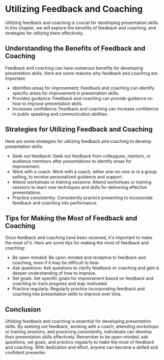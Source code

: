Utilizing Feedback and Coaching
===============================================================================

Utilizing feedback and coaching is crucial for developing presentation skills. In this chapter, we will explore the benefits of feedback and coaching, and strategies for utilizing them effectively.

Understanding the Benefits of Feedback and Coaching
---------------------------------------------------

Feedback and coaching can have numerous benefits for developing presentation skills. Here are some reasons why feedback and coaching are important:

* Identifies areas for improvement: Feedback and coaching can identify specific areas for improvement in presentation skills.
* Provides guidance: Feedback and coaching can provide guidance on how to improve presentation skills.
* Increases confidence: Feedback and coaching can increase confidence in public speaking and communication abilities.

Strategies for Utilizing Feedback and Coaching
----------------------------------------------

Here are some strategies for utilizing feedback and coaching to develop presentation skills:

* Seek out feedback: Seek out feedback from colleagues, mentors, or audience members after presentations to identify areas for improvement.
* Work with a coach: Work with a coach, either one-on-one or in a group setting, to receive personalized guidance and support.
* Attend workshops or training sessions: Attend workshops or training sessions to learn new techniques and skills for delivering effective presentations.
* Practice consistently: Consistently practice presenting to incorporate feedback and coaching into performance.

Tips for Making the Most of Feedback and Coaching
-------------------------------------------------

Once feedback and coaching have been received, it's important to make the most of it. Here are some tips for making the most of feedback and coaching:

* Be open-minded: Be open-minded and receptive to feedback and coaching, even if it may be difficult to hear.
* Ask questions: Ask questions to clarify feedback or coaching and gain a deeper understanding of how to improve.
* Set goals: Set specific goals for improvement based on feedback and coaching to track progress and stay motivated.
* Practice regularly: Regularly practice incorporating feedback and coaching into presentation skills to improve over time.

Conclusion
----------

Utilizing feedback and coaching is essential for developing presentation skills. By seeking out feedback, working with a coach, attending workshops or training sessions, and practicing consistently, individuals can develop their presentation skills effectively. Remember to be open-minded, ask questions, set goals, and practice regularly to make the most of feedback and coaching. With dedication and effort, anyone can become a skilled and confident presenter.
